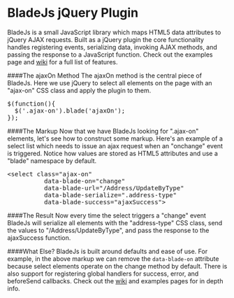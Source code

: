 BladeJs jQuery Plugin
=====================

BladeJs is a small JavaScript library which maps HTML5 data attributes to jQuery AJAX requests. Built as a jQuery plugin the core functionality handles registering events, serializing data, invoking AJAX methods, and passing the response to a JavaScript function. Check out the examples page and [wiki](https://github.com/dougflip/BladeJs/wiki) for a full list of features.

####The ajaxOn Method
The ajaxOn method is the central piece of BladeJs. Here we use jQuery to select all elements on the page with an "ajax-on" CSS class and apply the plugin to them.

<pre>
$(function(){
  $('.ajax-on').blade('ajaxOn');
});
</pre>

####The Markup
Now that we have BladeJs looking for ".ajax-on" elements, let's see how to construct some markup. Here's an example of a select list which needs to issue an ajax request when an "onchange" event is triggered. Notice how values are stored as HTML5 attributes and use a "blade" namespace by default.

<pre>
&lt;select class="ajax-on"
          data-blade-on="change" 
          data-blade-url="/Address/UpdateByType" 
          data-blade-serialize=".address-type" 
          data-blade-success="ajaxSuccess"&gt;
</pre>

####The Result
Now every time the select triggers a "change" event BladeJs will serialize all elements with the "address-type" CSS class, send the values to "/Address/UpdateByType", and pass the response to the ajaxSuccess function.

####What Else?
BladeJs is built around defaults and ease of use. For example, in the above markup we can remove the <code>data-blade-on</code> attribute because select elements operate on the change method by default. There is also support for registering global handlers for success, error, and beforeSend callbacks. Check out the [wiki](https://github.com/dougflip/BladeJs/wiki) and examples pages for in depth info.
